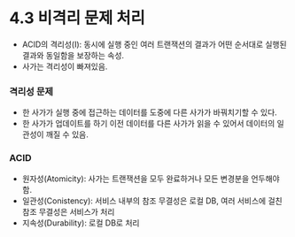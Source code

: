 # 4.3 비격리 문제 처리

-   ACID의 격리성(I): 동시에 실행 중인 여러 트랜잭션의 결과가 어떤 순서대로 실행된 결과와 동일함을 보장하는 속성.
-   사가는 격리성이 빠져있음.

### 격리성 문제

-   한 사가가 실행 중에 접근하는 데이터를 도중에 다른 사가가 바꿔치기할 수 있다.
-   한 사가가 업데이트를 하기 이전 데이터를 다른 사가가 읽을 수 있어서 데이터의 일관성이 깨질 수 있음.

### ACID

-   원자성(Atomicity): 사가는 트랜잭션을 모두 완료하거나 모든 변경분을 언두해야 함.
-   일관성(Conistency): 서비스 내부의 참조 무결성은 로컬 DB, 여러 서비스에 걸친 참조 무결성은 서비스가 처리
-   지속성(Durability): 로컬 DB로 처리
